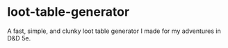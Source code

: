 # loot-table-generator

A fast, simple, and clunky loot table generator I made for my adventures in D&D 5e.
